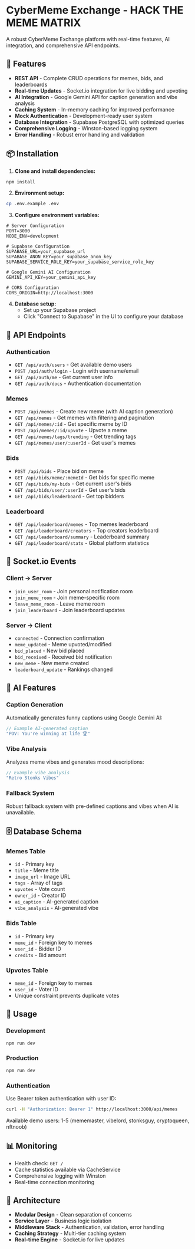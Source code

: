 # CyberMeme Exchange - HACK THE MEME MATRIX

A robust CyberMeme Exchange platform with real-time features, AI integration, and comprehensive API endpoints.

## 🚀 Features

- **REST API** - Complete CRUD operations for memes, bids, and leaderboards
- **Real-time Updates** - Socket.io integration for live bidding and upvoting
- **AI Integration** - Google Gemini API for caption generation and vibe analysis
- **Caching System** - In-memory caching for improved performance
- **Mock Authentication** - Development-ready user system
- **Database Integration** - Supabase PostgreSQL with optimized queries
- **Comprehensive Logging** - Winston-based logging system
- **Error Handling** - Robust error handling and validation

## 📦 Installation

1. **Clone and install dependencies:**
```bash
npm install
```

2. **Environment setup:**
```bash
cp .env.example .env
```

3. **Configure environment variables:**
```env
# Server Configuration
PORT=3000
NODE_ENV=development

# Supabase Configuration
SUPABASE_URL=your_supabase_url
SUPABASE_ANON_KEY=your_supabase_anon_key
SUPABASE_SERVICE_ROLE_KEY=your_supabase_service_role_key

# Google Gemini AI Configuration
GEMINI_API_KEY=your_gemini_api_key

# CORS Configuration
CORS_ORIGIN=http://localhost:3000
```

4. **Database setup:**
   - Set up your Supabase project
   - Click "Connect to Supabase" in the UI to configure your database

## 🎯 API Endpoints

### Authentication
- `GET /api/auth/users` - Get available demo users
- `POST /api/auth/login` - Login with username/email
- `GET /api/auth/me` - Get current user info
- `GET /api/auth/docs` - Authentication documentation

### Memes
- `POST /api/memes` - Create new meme (with AI caption generation)
- `GET /api/memes` - Get memes with filtering and pagination
- `GET /api/memes/:id` - Get specific meme by ID
- `POST /api/memes/:id/upvote` - Upvote a meme
- `GET /api/memes/tags/trending` - Get trending tags
- `GET /api/memes/user/:userId` - Get user's memes

### Bids
- `POST /api/bids` - Place bid on meme
- `GET /api/bids/meme/:memeId` - Get bids for specific meme
- `GET /api/bids/my-bids` - Get current user's bids
- `GET /api/bids/user/:userId` - Get user's bids
- `GET /api/bids/leaderboard` - Get top bidders

### Leaderboard
- `GET /api/leaderboard/memes` - Top memes leaderboard
- `GET /api/leaderboard/creators` - Top creators leaderboard
- `GET /api/leaderboard/summary` - Leaderboard summary
- `GET /api/leaderboard/stats` - Global platform statistics

## 🔌 Socket.io Events

### Client → Server
- `join_user_room` - Join personal notification room
- `join_meme_room` - Join meme-specific room
- `leave_meme_room` - Leave meme room
- `join_leaderboard` - Join leaderboard updates

### Server → Client
- `connected` - Connection confirmation
- `meme_updated` - Meme upvoted/modified
- `bid_placed` - New bid placed
- `bid_received` - Received bid notification
- `new_meme` - New meme created
- `leaderboard_update` - Rankings changed

## 🤖 AI Features

### Caption Generation
Automatically generates funny captions using Google Gemini AI:
```javascript
// Example AI-generated caption
"POV: You're winning at life 🏆"
```

### Vibe Analysis
Analyzes meme vibes and generates mood descriptions:
```javascript
// Example vibe analysis
"Retro Stonks Vibes"
```

### Fallback System
Robust fallback system with pre-defined captions and vibes when AI is unavailable.

## 🗄️ Database Schema

### Memes Table
- `id` - Primary key
- `title` - Meme title
- `image_url` - Image URL
- `tags` - Array of tags
- `upvotes` - Vote count
- `owner_id` - Creator ID
- `ai_caption` - AI-generated caption
- `vibe_analysis` - AI-generated vibe

### Bids Table
- `id` - Primary key
- `meme_id` - Foreign key to memes
- `user_id` - Bidder ID
- `credits` - Bid amount

### Upvotes Table
- `meme_id` - Foreign key to memes
- `user_id` - Voter ID
- Unique constraint prevents duplicate votes

## 🚀 Usage

### Development
```bash
npm run dev
```

### Production
```bash
npm run dev
```

### Authentication
Use Bearer token authentication with user ID:
```bash
curl -H "Authorization: Bearer 1" http://localhost:3000/api/memes
```

Available demo users: 1-5 (mememaster, vibelord, stonksguy, cryptoqueen, nftnoob)

## 📊 Monitoring

- Health check: `GET /`
- Cache statistics available via CacheService
- Comprehensive logging with Winston
- Real-time connection monitoring

## 🔧 Architecture

- **Modular Design** - Clean separation of concerns
- **Service Layer** - Business logic isolation
- **Middleware Stack** - Authentication, validation, error handling
- **Caching Strategy** - Multi-tier caching system
- **Real-time Engine** - Socket.io for live updates